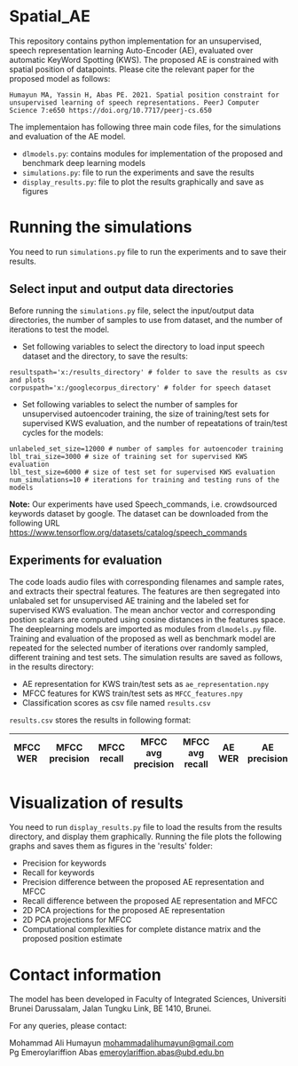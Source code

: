 # Spatial_AE

This repository contains python implementation for an unsupervised, speech representation learning Auto-Encoder (AE), evaluated over automatic KeyWord Spotting (KWS). The proposed AE is constrained with spatial position of datapoints. Please cite the relevant paper for the proposed model as follows:
```
Humayun MA, Yassin H, Abas PE. 2021. Spatial position constraint for unsupervised learning of speech representations. PeerJ Computer Science 7:e650 https://doi.org/10.7717/peerj-cs.650
```
The implementaion has following three main code files, for the simulations and evaluation of the AE model.

* `dlmodels.py`: contains modules for implementation of the proposed and benchmark deep learning models   
* `simulations.py`: file to run the experiments and save the results
* `display_results.py`: file to plot the results graphically and save as figures


# Running the simulations

You need to run `simulations.py` file to run the experiments and to save their results.

## Select input and output data directories
Before running the `simulations.py` file, select the input/output data directories, the number of samples to use from dataset, and the number of iterations to test the model.

* Set following variables to select the directory to load input speech dataset and the directory, to save the results:
```
resultspath='x:/results_directory' # folder to save the results as csv and plots
corpuspath='x:/googlecorpus_directory' # folder for speech dataset
```

* Set following variables to select the number of samples for unsupervised autoencoder training, the size of training/test sets for supervised KWS evaluation, and the number of repeatations of train/test cycles for the models:

```
unlabeled_set_size=12000 # number of samples for autoencoder training
lbl_trai_size=3000 # size of training set for supervised KWS evaluation
lbl_test_size=6000 # size of test set for supervised KWS evaluation
num_simulations=10 # iterations for training and testing runs of the models
```


**Note:** Our experiments have used Speech_commands, i.e. crowdsourced keywords dataset by google. The dataset can be downloaded from the following URL  
https://www.tensorflow.org/datasets/catalog/speech_commands


## Experiments for evaluation

The code loads audio files with corresponding filenames and sample rates, and extracts their spectral features.
The features are then segregated into unlabaled set for unsupervised AE training and the labeled set for  supervised KWS evaluation.
The mean anchor vector and corresponding postion scalars are computed using cosine distances in the features space.
The deeplearning models are imported as modules from `dlmodels.py` file. 
Training and evaluation of the proposed as well as benchmark model are repeated for the selected number of iterations over randomly sampled, different training and test sets. 
The simulation results are saved as follows, in the results directory:  
* AE representation for KWS train/test sets as `ae_representation.npy`    
* MFCC features for KWS train/test sets as `MFCC_features.npy`  
* Classification scores as csv file named `results.csv`   

`results.csv` stores the results in following format:  


|MFCC WER|MFCC precision|MFCC recall|MFCC avg precision|MFCC avg recall|AE WER|AE precision|AE recall|AE avg precision|AE avg recall|
|---|---|---|---|---|---|---|---|---|---|


# Visualization of results
You need to run `display_results.py` file to load the results from the results directory, and display them graphically. Running the file plots the following graphs and saves them as figures in the 'results' folder:

* Precision for keywords
* Recall for keywords
* Precision difference between the proposed AE representation and MFCC
* Recall difference between the proposed AE representation and MFCC
* 2D PCA projections for the proposed AE representation
* 2D PCA projections for MFCC
* Computational complexities for complete distance matrix and the proposed position estimate

# Contact information

The model has been developed in Faculty of Integrated Sciences, Universiti Brunei Darussalam, Jalan Tungku Link, BE 1410, Brunei.

For any queries, please contact:

Mohammad Ali Humayun
mohammadalihumayun@gmail.com  
Pg Emeroylariffion Abas
emeroylariffion.abas@ubd.edu.bn  
